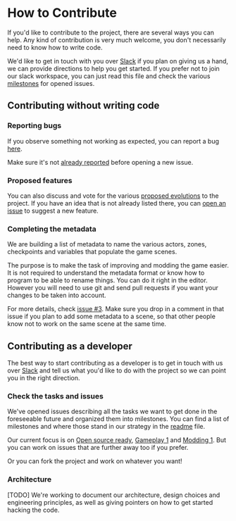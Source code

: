 # How to Contribute

If you'd like to contribute to the project, there are several ways you can help.
Any kind of contribution is very much welcome, you don't necessarily need to know how to write code.

We'd like to get in touch with you over [Slack](https://join.slack.com/t/lba2remake/shared_invite/enQtMzIyNzIwNDMzNTIxLTc5OGVkNjI3NGE4YjM5ZTE5YmRkODBjMzNjOTk5NGM1NGIyMTI2N2FlOTYzYjBlZjE4NzIzYWI3ZWI0YmViMmI) if you plan on giving us a hand, we can provide directions to help you get started.
If you prefer not to join our slack workspace, you can just read this file and check the various [milestones](https://github.com/agrande/lba2remake/milestones) for opened issues.

## Contributing without writing code

### Reporting bugs

If you observe something not working as expected, you can report a bug [here](https://github.com/agrande/lba2remake/issues/new).

Make sure it's not [already reported](https://github.com/agrande/lba2remake/issues?q=is%3Aopen+is%3Aissue+label%3A%22%5Ba%5D+BUG%22) before opening a new issue.

### Proposed features

You can also discuss and vote for the various [proposed evolutions](https://github.com/agrande/lba2remake/issues?q=is%3Aopen+is%3Aissue+label%3A%22%5Ba%5D+PROPOSAL%22) to the project.
If you have an idea that is not already listed there, you can [open an issue](https://github.com/agrande/lba2remake/issues/new) to suggest a new feature.

### Completing the metadata

We are building a list of metadata to name the various actors, zones, checkpoints and variables that populate the game scenes.

The purpose is to make the task of improving and modding the game easier.
It is not required to understand the metadata format or know how to program to be able to rename things. You can do it right in the editor.
However you will need to use git and send pull requests if you want your changes to be taken into account.

For more details, check [issue #3](https://github.com/agrande/lba2remake/issues/3). Make sure you drop in a comment in that issue if you plan to add some metadata to a scene, so that other people know not to work on the same scene at the same time.


## Contributing as a developer

The best way to start contributing as a developer is to get in touch with us over [Slack](https://join.slack.com/t/lba2remake/shared_invite/enQtMzIyNzIwNDMzNTIxLTc5OGVkNjI3NGE4YjM5ZTE5YmRkODBjMzNjOTk5NGM1NGIyMTI2N2FlOTYzYjBlZjE4NzIzYWI3ZWI0YmViMmI) and tell us what you'd like to do with the project so we can point you in the right direction.

### Check the tasks and issues

We've opened issues describing all the tasks we want to get done in the foreseeable future and organized them into milestones.
You can find a list of milestones and where those stand in our strategy in the [readme](README.md) file.

Our current focus is on [Open source ready](https://github.com/agrande/lba2remake/milestone/2), [Gameplay 1](https://github.com/agrande/lba2remake/milestone/3) and [Modding 1](https://github.com/agrande/lba2remake/milestone/6). But you can work on issues that are further away too if you prefer.

Or you can fork the project and work on whatever you want!

### Architecture

[TODO] We're working to document our architecture, design choices and engineering principles, as well as giving pointers on how to get started hacking the code.
